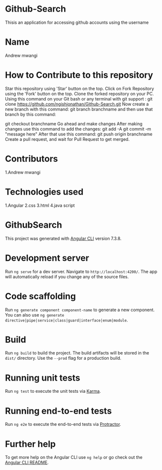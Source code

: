 # Github-Search
Thisis an application for accessing github accounts using the username

# Name
Andrew mwangi

# How to Contribute to this repository
Star this repository using 'Star' button on the top. Click on Fork Repository using the 'Fork' button on the top. Clone the forked repository on your PC. Using this command on your Git bash or any terminal with git support : git clone https://github.com/ngishjonathan/Github-Search.git Now create a new branch with this command: git branch branchname and then use that branch by this command:

git checkout branchname Go ahead and make changes After making changes use this command to add the changes: git add -A git commit -m "message here" After that use this command: git push origin branchname Create a pull request, and wait for Pull Request to get merged.

# Contributors
1.Andrew mwangi

# Technologies used
1.Angular 2.css 3.html 4.java script


# GithubSearch

This project was generated with [Angular CLI](https://github.com/angular/angular-cli) version 7.3.8.

# Development server

Run `ng serve` for a dev server. Navigate to `http://localhost:4200/`. The app will automatically reload if you change any of the source files.

# Code scaffolding

Run `ng generate component component-name` to generate a new component. You can also use `ng generate directive|pipe|service|class|guard|interface|enum|module`.

# Build

Run `ng build` to build the project. The build artifacts will be stored in the `dist/` directory. Use the `--prod` flag for a production build.

# Running unit tests

Run `ng test` to execute the unit tests via [Karma](https://karma-runner.github.io).

# Running end-to-end tests

Run `ng e2e` to execute the end-to-end tests via [Protractor](http://www.protractortest.org/).

# Further help

To get more help on the Angular CLI use `ng help` or go check out the [Angular CLI README](https://github.com/angular/angular-cli/blob/master/README.md).
